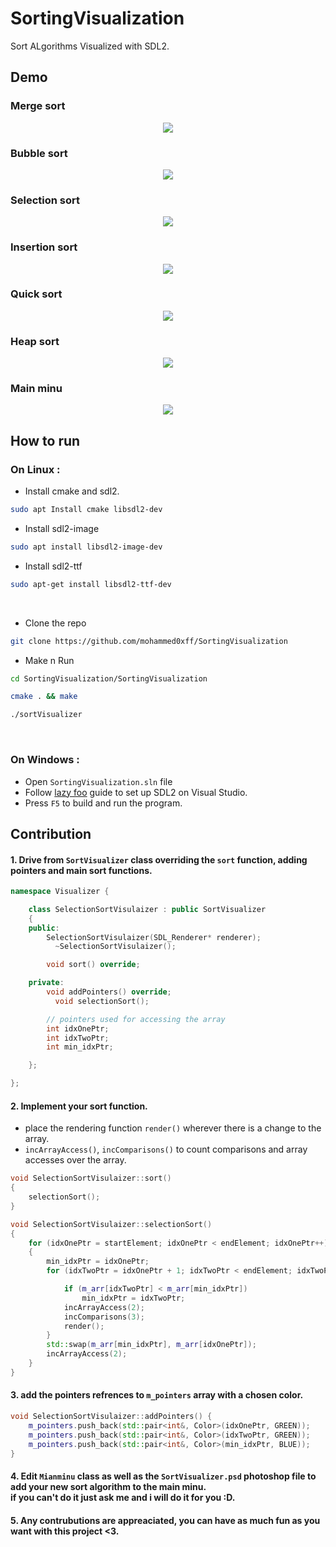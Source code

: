 # SortingVisualization
Sort ALgorithms Visualized with SDL2.


## Demo

### Merge sort
<p align="center">
  <img src= "demo/merge-sort.gif" />
</p>

### Bubble sort
<p align="center">
  <img src= "demo/bubble-sort.gif" />
</p>

### Selection sort
<p align="center">
  <img src= "demo/selection-sort.gif" />
</p>

### Insertion sort
<p align="center">
  <img src= "demo/insertion-sort.gif" />
</p>

### Quick sort
<p align="center">
  <img src= "demo/quick-sort.gif" />
</p>

### Heap sort
<p align="center">
  <img src= "demo/heap-sort.gif" />
</p>

### Main minu 
<p align="center">
  <img src= "demo/tutorial.gif" />
</p>



## How to run

### On Linux :

* Install cmake and sdl2.
```bash
sudo apt Install cmake libsdl2-dev
```

* Install sdl2-image 
```bash 
sudo apt install libsdl2-image-dev
```

* Install sdl2-ttf 
```bash 
sudo apt-get install libsdl2-ttf-dev
```

<br/>

* Clone the repo 
```bash 
git clone https://github.com/mohammed0xff/SortingVisualization
```

* Make n Run

```bash
cd SortingVisualization/SortingVisualization
```
```bash
cmake . && make 
```
```bash
./sortVisualizer 
```

<br/>

### On Windows : 

* Open `SortingVisualization.sln` file
* Follow [lazy foo](https://lazyfoo.net/tutorials/SDL/01_hello_SDL/windows/msvc2019/index.php) guide to set up SDL2 on Visual Studio.
* Press `F5` to build and run the program.



## Contribution 
#### 1. Drive from `SortVisualizer` class overriding the `sort` function, adding pointers and main sort functions.
```cpp  
namespace Visualizer {

    class SelectionSortVisulaizer : public SortVisualizer
    {
    public:
        SelectionSortVisulaizer(SDL_Renderer* renderer);
	      ~SelectionSortVisulaizer();

        void sort() override;

    private:
        void addPointers() override;
	      void selectionSort();

        // pointers used for accessing the array
        int idxOnePtr;
        int idxTwoPtr;
        int min_idxPtr;

    };

};

```

#### 2. Implement your sort function.
* place the rendering function `render()` wherever there is a change to the array.
* `incArrayAccess()`, `incComparisons()` to count comparisons and array accesses over the array.
 
```cpp  
void SelectionSortVisulaizer::sort()
{
    selectionSort();
}

void SelectionSortVisulaizer::selectionSort()
{
    for (idxOnePtr = startElement; idxOnePtr < endElement; idxOnePtr++)
    {
        min_idxPtr = idxOnePtr;
        for (idxTwoPtr = idxOnePtr + 1; idxTwoPtr < endElement; idxTwoPtr++) {

            if (m_arr[idxTwoPtr] < m_arr[min_idxPtr])
                min_idxPtr = idxTwoPtr;
            incArrayAccess(2);
            incComparisons(3);
            render();
        }
        std::swap(m_arr[min_idxPtr], m_arr[idxOnePtr]);
        incArrayAccess(2);
    }
}

```
#### 3. add the pointers refrences to `m_pointers` array with a chosen color.
```cpp
void SelectionSortVisulaizer::addPointers() {
    m_pointers.push_back(std::pair<int&, Color>(idxOnePtr, GREEN));
    m_pointers.push_back(std::pair<int&, Color>(idxTwoPtr, GREEN));
    m_pointers.push_back(std::pair<int&, Color>(min_idxPtr, BLUE));
}
```

#### 4. Edit `Mianminu` class as well as the `SortVisualizer.psd` photoshop file to add your new sort algorithm to the main minu. <br/> if you can't do it just ask me and i will do it for you :D.
#### 5. Any contrubutions are appreaciated, you can have as much fun as you want with this project <3.



